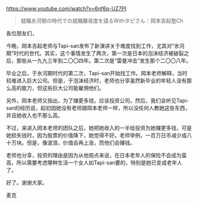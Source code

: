 https://www.youtube.com/watch?v=6nf6q-UZ7PI

> 就職氷河期の時代での就職難易度を語るWithタピさん｜岡本吉起塾Ch 

各位朋友们，

今晚，岡本吉起老师与Tapi-san发布了新演讲关于难度找到工作，尤其对“氷河期”时代的世代。其实，这个事情发生了两次，第一次是日本的泡沫经济被破裂之后，那些从一九九三年到二〇〇四年。第二次是“雷曼冲击”发生那个二〇〇八年。

毕业之后，于氷河期时代的第二次，Tapi-san开始找工作。岡本老师解释，当时较难进入巨大公司。但是，于泡沫经济时，老师也分享虽然新毕业的年轻人没有那么高的能力，但这些巨大公司能雇佣他们。

另外，岡本老师又指出，为了赚更多钱，应该投资公司。然后，我们会听见Tapi-san的经历说，起初因她没有老师跟岡本老师一样，所以没任何人教她这些东西，并且她收入也不那么高。

不过，来进入岡本老师的团队之后，她把她收入的一半给投资为她赚更多钱，可是她损失钱时，因为股票的价值降下，她觉得不好。老师举例，一百万日币减少成八十万块。但是，像波浪，价值会再上涨，而他们会赚钱。

老师也分享，投资的理由是因为从他观点来说，在日本老年人的保险不会成为蛮高，所以需要考虑哪种生活一个女人如Tapi-san要的，特别是她已变成老年人了。

好了。谢谢大家。

麦克
